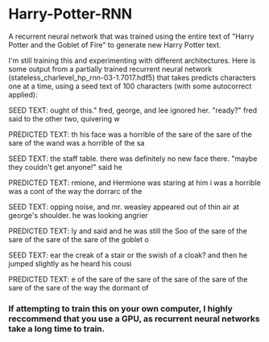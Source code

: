 # Harry-Potter-RNN
A recurrent neural network that was trained using the entire text of "Harry Potter and the Goblet of Fire" to generate new Harry Potter text.

I'm still training this and experimenting with different architectures. Here is some output from a partially trained recurrent neural network (stateless_charlevel_hp_rnn-03-1.7017.hdf5) that takes predicts characters one at a time, using a seed text of 100 characters (with some autocorrect applied):

SEED TEXT:
ought of this."
fred, george, and lee ignored her.
"ready?"  fred said to the other two, quivering w


PREDICTED TEXT:
th his face was a horrible of the sare of the sare of the sare of the wand was a horrible of the sa



SEED TEXT:
the staff table.  there was definitely no new face there.
"maybe they couldn't get anyone!"  said he


PREDICTED TEXT:
rmione, and Hermione was staring at him i was a horrible was a cont of the way the dorrarc of the



SEED TEXT:
opping noise, and mr. weasley appeared out of thin air at george's shoulder.  he was looking angrier


PREDICTED TEXT:
ly and said and he was still the Soo of the sare of the sare of the sare of the sare of the goblet o



SEED TEXT:
ear the creak of a stair or the swish of a cloak?  and then he jumped slightly as he heard his cousi


PREDICTED TEXT:
e of the sare of the sare of the sare of the sare of the sare of the sare of the way the dormant of

### If attempting to train this on your own computer, I highly reccommend that you use a GPU, as recurrent neural networks take a long time to train. 

